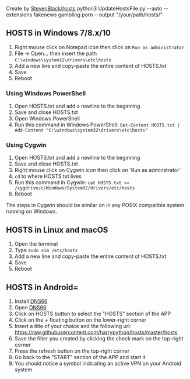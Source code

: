 Create by [StevenBlack/hosts](https://github.com/StevenBlack/hosts)
python3 UpdateHostsFile.py --auto --extensions fakenews gambling porn --output "/your/path/hosts/"

## HOSTS in Windows 7/8.x/10
1. Right mouse click on Notepad icon then click on `Run as administrator`
2. File → Open... then insert the path `C:\windows\system32\drivers\etc\hosts`
3. Add a new line and copy-paste the entire content of HOSTS.txt
4. Save
5. Reboot

### Using Windows PowerShell
1.  Open HOSTS.txt and add a newline to the beginning
2.  Save and close HOSTS.txt
3.  Open Windows PowerShell
4.  Run this command in Windows PowerShell: `Get-Content HOSTS.txt | Add-Content "C:\windows\system32\drivers\etc\hosts"`

### Using Cygwin
1. Open HOSTS.txt and add a newline to the beginning
2. Save and close HOSTS.txt
3. Right mouse click on Cygwin icon then click on 'Run as adminstrator`
4. `cd` to where HOSTS.txt lives
5. Run this command in Cygwin: `cat HOSTS.txt >> /cygdrive/c/Windows/System32/drivers/etc/hosts`
6. Reboot

The steps in Cygwin should be similar on in any POSIX compatible system running on Windows.

## HOSTS in Linux and macOS
1. Open the terminal
2. Type `sudo vim /etc/hosts`
3. Add a new line and copy-paste the entire content of HOSTS.txt
4. Save
5. Reboot

## HOSTS in Android=
1. Install [DNS66](https://github.com/julian-klode/dns66#installing)
2. Open [DNS66](https://github.com/julian-klode/dns66#installing)
3. Click on HOSTS button to select the "HOSTS" section of the APP
4. Click on the + floating button on the lower-right corner
5. Insert a title of your choice and the following url: https://raw.githubusercontent.com/harrypython/hosts/master/hosts
6. Save the filter you created by clicking the check mark on the top-right corner
7. Press the refresh button on the top-right corner
8. Go back to the "START" section of the APP and start it
9. You should notice a symbol indicating an active VPN on your Android system
